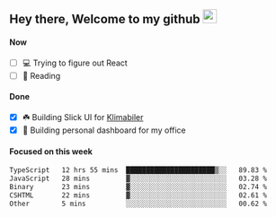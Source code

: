 ## Hey there, Welcome to my github <img src="https://media.giphy.com/media/hvRJCLFzcasrR4ia7z/giphy.gif" width="25px">

#### Now
- [ ] 💻 Trying to figure out React
- [ ] 📕 Reading

#### Done
- [x] ☘️ Building Slick UI for [Klimabiler](https://klimabiler.dk)
- [x] 🚀 Building personal dashboard for my office
 
 #### Focused on this week
<!--START_SECTION:waka-->

```txt
TypeScript   12 hrs 55 mins  ██████████████████████▒░░   89.83 %
JavaScript   28 mins         ▓░░░░░░░░░░░░░░░░░░░░░░░░   03.28 %
Binary       23 mins         ▓░░░░░░░░░░░░░░░░░░░░░░░░   02.74 %
CSHTML       22 mins         ▓░░░░░░░░░░░░░░░░░░░░░░░░   02.61 %
Other        5 mins          ░░░░░░░░░░░░░░░░░░░░░░░░░   00.62 %
```

<!--END_SECTION:waka-->

